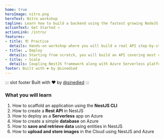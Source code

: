 ```yaml
---
home: true
heroImage: nitro.png
heroText: Nitro workshop
tagline: Learn how to build a backend using the fastest growing NodeJS framework in the world, NestJS.
actionText: Get Started →
actionLink: /intro/
features:
- title: 🏗 Practice
  details: Hands-on workshop where you will build a real API step-by-step, with pro tips along the way.
- title: ☁️ Deploy
  details: Starting from scratch, you will build an API covering most common use cases, up to its deployment in the cloud.
- title: ⚡ Scale
  details: Coupling NestJS framework along with Azure Serverless platform, learn how to build apps than can scale to millions .
footer: Built with ❤️ by @sinedied
---
```

::: slot footer
Built with ❤️ by [@sinedied](https://twitter.com/sinedied)
:::


### What you will learn

1. How to scaffold an application using the **NestJS CLI**
2. How to create a **Rest API** in NestJS
3. How to deploy as a **Serverless** app on Azure
4. How to create a simple **database** on Azure
5. How to **save and retrieve data** using entities in NestJS
6. How to **upload and store images** in the Cloud using NestJS and Azure

